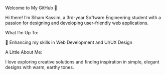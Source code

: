 Welcome to My GitHub 👋

Hi there! I’m Siham Kassim, a 3rd-year Software Engineering student with a passion for designing and developing user-friendly web applications. 

What I’m Up To:

🌱 Enhancing my skills in Web Development and UI/UX Design

A Little About Me:

I love exploring creative solutions and finding inspiration in simple, elegant designs with warm, earthy tones.
